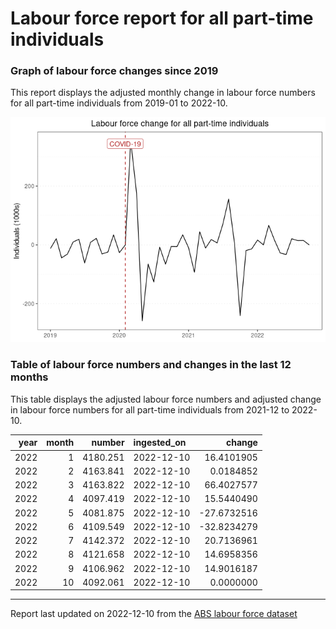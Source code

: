 Labour force report for all part-time individuals
================

### Graph of labour force changes since 2019

This report displays the adjusted monthly change in labour force numbers
for all part-time individuals from 2019-01 to 2022-10.

![](all_part-time_report_files/figure-gfm/unnamed-chunk-2-1.png)<!-- -->

### Table of labour force numbers and changes in the last 12 months

This table displays the adjusted labour force numbers and adjusted
change in labour force numbers for all part-time individuals from
2021-12 to 2022-10.

| year | month |   number | ingested_on |      change |
|-----:|------:|---------:|:------------|------------:|
| 2022 |     1 | 4180.251 | 2022-12-10  |  16.4101905 |
| 2022 |     2 | 4163.841 | 2022-12-10  |   0.0184852 |
| 2022 |     3 | 4163.822 | 2022-12-10  |  66.4027577 |
| 2022 |     4 | 4097.419 | 2022-12-10  |  15.5440490 |
| 2022 |     5 | 4081.875 | 2022-12-10  | -27.6732516 |
| 2022 |     6 | 4109.549 | 2022-12-10  | -32.8234279 |
| 2022 |     7 | 4142.372 | 2022-12-10  |  20.7136961 |
| 2022 |     8 | 4121.658 | 2022-12-10  |  14.6958356 |
| 2022 |     9 | 4106.962 | 2022-12-10  |  14.9016187 |
| 2022 |    10 | 4092.061 | 2022-12-10  |   0.0000000 |

------------------------------------------------------------------------

Report last updated on 2022-12-10 from the [ABS labour force
dataset](https://www.abs.gov.au/statistics/labour/employment-and-unemployment/labour-force-australia/latest-release)
